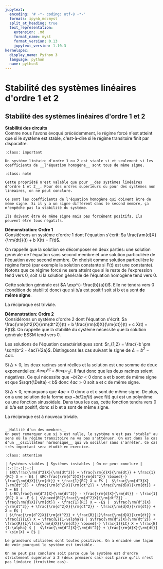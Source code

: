 ```yaml
---
jupytext:
  encoding: '# -*- coding: utf-8 -*-'
  formats: ipynb,md:myst
  split_at_heading: true
  text_representation:
    extension: .md
    format_name: myst
    format_version: 0.13
    jupytext_version: 1.10.3
kernelspec:
  display_name: Python 3
  language: python
  name: python3
---
```

# Stabilité des systèmes linéaires d'ordre 1 et 2

## Stabilité des systèmes linéaires d'ordre 1 et 2


__Stabilité des circuits__  
Comme nous l'avons évoqué précédemment, le régime forcé n'est atteint que si le système est stable, c'est-à-dire si le régime transitoire finit par disparaître.


````{admonition} Fondamental : Condition de stabilité des systèmes linéaires d'ordre 1 et 2
:class: important

Un système linéaire d'ordre 1 ou 2 est stable si et seulement si les coefficients de __l'équation homogène__ sont tous de même signe.

````

````{admonition} Attention : Précaution sur cette propriété
:class: note

Cette propriété n'est valable que pour __des systèmes linéaires d'ordre 1 et 2__. Pour des ordres supérieurs ou pour des systèmes non linéaires, on ne peut conclure.

Ce sont les coefficients de l'équation homogène qui doivent être de même signe. Si il y a un signe différent dans le second membre, ça n'empêche pas la stabilité du système.

Ils doivent être de même signe mais pas forcément positifs. Ils peuvent être tous négatifs.

````


__Démonstration: Ordre 1__  
Considérons un système d'ordre 1 dont l'équation s'écrit: $a \frac{\rm{d}X}{\rm{dt}}(t) + b X(t) = F(t)$.

On rappelle que la solution se décomposer en deux parties: une solution générale de l'équation sans second membre et une solution particulière de l'équation avec second membre. On choisit comme solution particulière le régime forcé (par exemple la solution constante si F(t) est une constante). Notons que ce régime forcé ne sera atteint que si le reste de l'expression tend vers 0, soit si la solution générale de l'équation homogène tend vers 0.

Cette solution générale est $A \exp^{- \frac{b}{a}t}$. Elle ne tendra vers 0 (condition de stabilité donc) que si b/a est positif soit si b et a sont __de même signe__.

La réciproque est triviale.



__Démonstration: Ordre 2__  
Considérons un système d'ordre 2 dont l'équation s'écrit: $a \frac{\rm{d^2}X}{\rm{dt^2}}(t) + b \frac{\rm{d}X}{\rm{dt}}(t) + c X(t) = F(t)$. On rappelle que la stabilité du système nécessite que la solution générale ESSM tend vers 0.

Les solutions de l'équation caractéristiques sont: $r_{1,2} = \frac{-b \pm \sqrt{b^2 - 4ac}}{2a}$. Distinguons les cas suivant le signe de $\Delta = b^2 - 4ac$.

Si $\Delta > 0$, les deux racines sont réelles et la solution est une somme de deux exponentielles: $A \exp^{r_1 t} + B \exp{r_2 t}$. Il faut donc que les deux racines soient négatives. Ce qui nécessite que $-b/2a < 0$ donc a et b sont de même signe et que $\sqrt{\Delta} < b$ donc $4ac > 0$ soit a et c de même signe.

Si $\Delta \leq 0$, remarquons que $4ac > 0$ donc a et c sont de même signe. De plus, on a une solution de la forme $\exp{- bt/2a} f(t)$ avec f(t) qui est un polynôme ou une fonction sinusoïdale. Dans tous les cas, cette fonction tendra vers 0 si b/a est positif, donc si b et a sont de même signe.

La réciproque est à nouveau triviale.


````{dropdown} Remarque

__Nullité d'un des membres__  
On peut remarquer que si b est nulle, le système n'est pas "stable" au sens où le régime transitoire ne va pas s'atténuer. On est dans le cas d'un __oscillateur harmonique__ qui va osciller sans s'arrêter. Ce cas très important sera étudié en exercice.

````

````{admonition} Exercice Exemples d'équations stables ou instables
:class: attention

| Systèmes stables | Systèmes instables | On ne peut conclure |
|:-:|:-:|:-:|
| $RC\frac{\rm{d^2}X}{\rm{dt^2}} + \frac{\rm{d}X}{\rm{dt}} + \frac{1}{RC} X = - E$ | $RC\frac{\rm{d^2}X}{\rm{dt^2}} \boxed{-} \frac{\rm{d}X}{\rm{dt}} + \frac{1}{RC} X = E$ |  $\frac{\rm{d^3}X}{\rm{dt^3}} + \frac{\rm{d^2}X}{\rm{dt^2}} + \frac{\rm{d}X}{\rm{dt}} + X = E$ |
| $-RC\frac{\rm{d^2}X}{\rm{dt^2}} - \frac{\rm{d}X}{\rm{dt}} - \frac{1}{RC} X = -E $ | $\boxed{RC}\frac{\rm{d^2}X}{\rm{dt^2}} - \frac{\rm{d}X}{\rm{dt}} - \frac{1}{RC} X = -E$ |  $\frac{\rm{d^3}X}{\rm{dt^3}} + \frac{\rm{d^2}X}{\rm{dt^2}} - \frac{\rm{d}X}{\rm{dt}} + X = E$ |
| $\frac{\rm{d^2}X}{\rm{dt^2}} + \frac{R}{L}\frac{\rm{d}X}{\rm{dt}} + \frac{1}{LC} X = \frac{E}{1-\alpha}$ | $\frac{\rm{d^2}X}{\rm{dt^2}} + \frac{R}{L}\frac{\rm{d}X}{\rm{dt}} \boxed{-} \frac{1}{LC} X = \frac{E}{1-\alpha} $ |  $\frac{\rm{d^2}X}{\rm{dt^2}} + \frac{\rm{d}X}{\rm{dt}} + \sin(X) = E$ |

Le grandeurs utilisées sont toutes positives. On a encadré une façon de voir pourquoi le système est instable.

On ne peut pas conclure soit parce que le système est d'ordre strictement supérieur à 2 (deux premiers cas) soit parce qu'il n'est pas linéaire (troisième cas).

````

